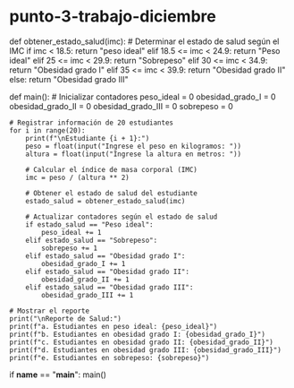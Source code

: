 # punto-3-trabajo-diciembre
def obtener_estado_salud(imc):
    # Determinar el estado de salud según el IMC
    if imc < 18.5:
        return "peso ideal"
    elif 18.5 <= imc < 24.9:
        return "Peso ideal"
    elif 25 <= imc < 29.9:
        return "Sobrepeso"
    elif 30 <= imc < 34.9:
        return "Obesidad grado I"
    elif 35 <= imc < 39.9:
        return "Obesidad grado II"
    else:
        return "Obesidad grado III"

def main():
    # Inicializar contadores
    peso_ideal = 0
    obesidad_grado_I = 0
    obesidad_grado_II = 0
    obesidad_grado_III = 0
    sobrepeso = 0

    # Registrar información de 20 estudiantes
    for i in range(20):
        print(f"\nEstudiante {i + 1}:")
        peso = float(input("Ingrese el peso en kilogramos: "))
        altura = float(input("Ingrese la altura en metros: "))

        # Calcular el índice de masa corporal (IMC)
        imc = peso / (altura ** 2)

        # Obtener el estado de salud del estudiante
        estado_salud = obtener_estado_salud(imc)

        # Actualizar contadores según el estado de salud
        if estado_salud == "Peso ideal":
            peso_ideal += 1
        elif estado_salud == "Sobrepeso":
            sobrepeso += 1
        elif estado_salud == "Obesidad grado I":
            obesidad_grado_I += 1
        elif estado_salud == "Obesidad grado II":
            obesidad_grado_II += 1
        elif estado_salud == "Obesidad grado III":
            obesidad_grado_III += 1

    # Mostrar el reporte
    print("\nReporte de Salud:")
    print(f"a. Estudiantes en peso ideal: {peso_ideal}")
    print(f"b. Estudiantes en obesidad grado I: {obesidad_grado_I}")
    print(f"c. Estudiantes en obesidad grado II: {obesidad_grado_II}")
    print(f"d. Estudiantes en obesidad grado III: {obesidad_grado_III}")
    print(f"e. Estudiantes en sobrepeso: {sobrepeso}")

if __name__ == "__main__":
    main()
